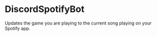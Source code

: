 # DiscordSpotifyBot
Updates the game you are playing to the current song playing on your Spotify app.

